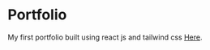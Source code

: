 # Portfolio

My first portfolio built using react js and  tailwind css [Here](https://ajaydeep-portfolio.netlify.app/).
